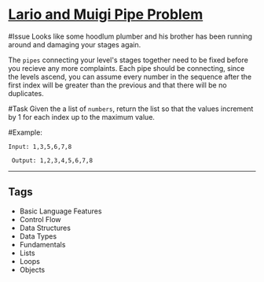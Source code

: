 # [Lario and Muigi Pipe Problem](https://www.codewars.com/kata/56b29582461215098d00000f)

#Issue
Looks like some hoodlum plumber and his brother has been running around and damaging your stages again.

The `pipes` connecting your level's stages together need to be fixed before you recieve any more complaints.
Each pipe should be connecting, since the levels ascend, you can assume every number in the sequence after the first index will be greater than the previous and that there will be no duplicates.

#Task
Given the a list of `numbers`, return the list so that the values increment by 1 for each index up to the maximum value.

#Example:

`Input: 1,3,5,6,7,8`

` Output: 1,2,3,4,5,6,7,8`

---

## Tags

- Basic Language Features
- Control Flow
- Data Structures
- Data Types
- Fundamentals
- Lists
- Loops
- Objects
